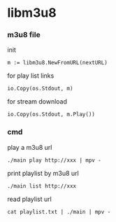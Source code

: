 # libm3u8


###  m3u8 file 

init

```
m := libm3u8.NewFromURL(nextURL)
```

for play list links

```
io.Copy(os.Stdout, m)
```

for stream download
```
io.Copy(os.Stdout, m.Play())
```



### cmd

play a m3u8 url

```
./main play http://xxx | mpv -
```


print playlist by m3u8 url

```
./main list http://xxx
```

read playlist url

```
cat playlist.txt | ./main | mpv -
```
